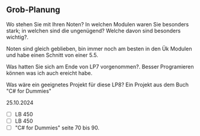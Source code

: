## Grob-Planung
Wo stehen Sie mit Ihren Noten? In welchen Modulen waren Sie besonders stark; in welchen sind die ungenügend? Welche davon sind besonders wichtig?.

Noten sind gleich geblieben, bin immer noch am besten in den Ük Modulen und habe einen Schnitt von einer 5.5.

Was hatten Sie sich am Ende von LP7 vorgenommen?.
Besser Programieren können was ich auch ereicht habe.

Was wäre ein geeignetes Projekt für diese LP8?
Ein Projekt aus dem Buch "C# for Dummies"


25.10.2024
- [ ] LB 450
- [ ] LB 450
- [ ] "C# for Dummies" seite 70 bis 90.
